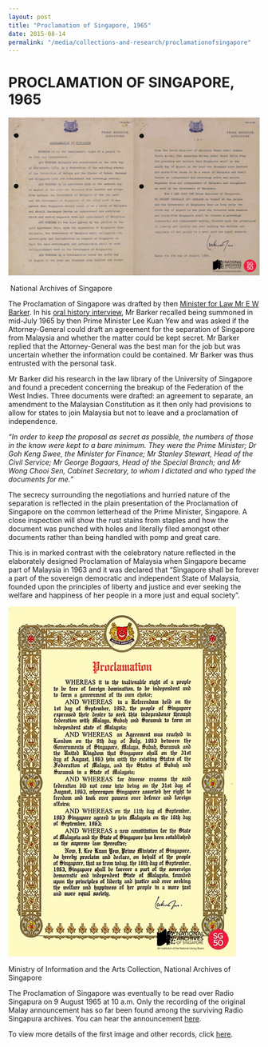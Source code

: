 ```yaml
---
layout: post
title: "Proclamation of Singapore, 1965"
date: 2015-08-14
permalink: "/media/collections-and-research/proclamationofsingapore"
---
```


<iframe id="pxcelframe" src="//t.sharethis.com/a/t_.htm?ver=0.345.16984&amp;cid=c010#rnd=1577951100368&amp;cid=c010&amp;dmn=www.nas.gov.sg&amp;tt=t.dhj&amp;dhjLcy=422&amp;lbl=pxcel&amp;flbl=pxcel&amp;ll=d&amp;ver=0.345.16984&amp;ell=d&amp;cck=__stid&amp;pn=%2Fblogs%2Farchivistpick%2Fproclamation-of-singapore%2F&amp;qs=na&amp;rdn=www.nas.gov.sg&amp;rpn=%2Fblogs%2Farchivistpick%2F&amp;rqs=na&amp;cc=SG&amp;cont=AS&amp;ipaddr=" style="display: none;"></iframe>

# PROCLAMATION OF SINGAPORE, 1965

![National Archives of Singapore](../../../images/blogs/2015-08-07-L.jpg)

​                                                                   National Archives of Singapore

The Proclamation of Singapore was drafted by then [Minister for Law Mr E W Barker](http://www.nas.gov.sg/archivesonline/photographs/record-details/c1572ff0-1161-11e3-83d5-0050568939ad). In his [oral history interview](http://www.nas.gov.sg/archivesonline/oral_history_interviews/record-details/cda5c816-1160-11e3-83d5-0050568939ad?keywords=barker&keywords-type=all), Mr Barker recalled being summoned in mid-July 1965 by then Prime Minister Lee Kuan Yew and was asked if the Attorney-General could draft an agreement for the separation of Singapore from Malaysia and whether the matter could be kept secret. Mr Barker replied that the Attorney-General was the best man for the job but was uncertain whether the information could be contained. Mr Barker was thus entrusted with the personal task.

Mr Barker did his research in the law library of the University of Singapore and found a precedent concerning the breakup of the Federation of the West Indies. Three documents were drafted: an agreement to separate, an amendment to the Malaysian Constitution as it then only had provisions to allow for states to join Malaysia but not to leave and a proclamation of independence.

*“In order to keep the proposal as secret as possible, the numbers of those in the know were kept to a bare minimum. They were the Prime Minister; Dr Goh Keng Swee, the Minister for Finance; Mr Stanley Stewart, Head of the Civil Service; Mr George Bogaars, Head of the Special Branch; and Mr Wong Chooi Sen, Cabinet Secretary, to whom I dictated and who typed the documents for me.”*  

The secrecy surrounding the negotiations and hurried nature of the separation is reflected in the plain presentation of the Proclamation of Singapore on the common letterhead of the Prime Minister, Singapore. A close inspection will show the rust stains from staples and how the document was punched with holes and literally filed amongst other documents rather than being handled with pomp and great care.

This is in marked contrast with the celebratory nature reflected in the elaborately designed Proclamation of Malaysia when Singapore became part of Malaysia in 1963 and it was declared that “Singapore shall be forever a part of the sovereign democratic and independent State of Malaysia, founded upon the principles of liberty and justice and ever seeking the welfare and happiness of her people in a more just and equal society”.

![Ministry of Information and the Arts Collection, National Archives of Singapore](../../../images/blogs/2015-08-07-L2.jpg)

Ministry of Information and the Arts Collection, National Archives of Singapore

The Proclamation of Singapore was eventually to be read over Radio Singapura on 9 August 1965 at 10 a.m. Only the recording of the original Malay announcement has so far been found among the surviving Radio Singapura archives. You can hear the announcement [here](http://www.nas.gov.sg/archivesonline/audiovisual_records/record-details/4d2cc138-1164-11e3-83d5-0050568939ad).

To view more details of the first image and other records, click [here](http://www.nas.gov.sg/archivesonline/photographs/record-details/72ffcf37-b8b1-11e3-927b-0050568939ad).